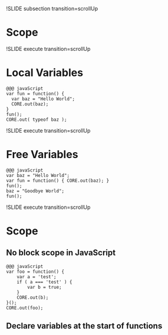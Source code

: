 !SLIDE subsection transition=scrollUp

# Scope #

!SLIDE execute transition=scrollUp

# Local Variables #

    @@@ javaScript
    var fun = function() {
      var baz = "Hello World";
      CORE.out(baz);
    }
    fun();
    CORE.out( typeof baz );

!SLIDE execute transition=scrollUp

# Free Variables #

    @@@ javaScript
    var baz = "Hello World";
    var fun = function() { CORE.out(baz); }
    fun();
    baz = "Goodbye World";
    fun();


!SLIDE execute transition=scrollUp
# Scope #

## No block scope in JavaScript ##

    @@@ javaScript
    var foo = function() {
        var a = 'test';
        if ( a === 'test' ) {
            var b = true;
        }
        CORE.out(b);
    }();
    CORE.out(foo);
## Declare variables at the start of functions ##

